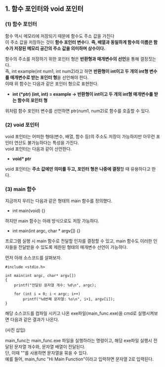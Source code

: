 <h2> <strong> 1. 함수 포인터와 void 포인터 </strong> </h2>

<h3> <strong> (1) 함수 포인터 </strong> </h3>

함수 역시 메모리에 저장되기 때문에 함수도 주소 값을 가진다 <br>
이 주소 값을 저장하는 것이 <b>함수 포인터 변수</b>다.
<b>즉, 배열과 동일하게 함수의 이름은 함수가 저장된 메모리 공간의 주소 값을 의미하며 상수이다.</b> <br>

함수의 주소를 저장하기 위한 포인터 형은 <b>반환형과 매개변수의 선언</b>을 통해 결정짓는다. <br>
즉, int example(int num1, int num2)라고 하면 <b>반환형이 int이고 두 개의 int형 변수를 매개변수로 받는 포인터 형</b>을 선언해야 한다.<br>
이때 위 함수는 다음과 같은 포인터 형으로 표현한다. <br>

* <b> int (*ptr) (int, int) = example -> 반환형이 int이고 두 개의 int형 매개변수를 받는 함수의 포인터 형 </b>

위처럼 함수 포인터 변수를 선언하면 ptr(num1, num2)로 함수를 호출할 수 있다.

<h3> <strong> (2) void 포인터 </strong> </h3>

void 포인터는 어떠한 형태(변수, 배열, 함수 등)의 주소도 저장이 가능하지만 아무런 포인터 연산도 불가능하다는 특성을 가진다.<br>
void 포인터는 다음과 같이 선언한다.

* <b>void* ptr</b>

void 포인터는 <b>주소 값에만 의미를 두고, 포인터 형은 나중에 결정</b>할 때 유용하다고 한다.

<h3> <strong> (3) main 함수 </strong> </h3>

지금까지 우리는 다음과 같은 형태의 main 함수를 정의했다.

* int main(void) {}

하지만 main 함수는 아래 방식으로도 저장 가능하다.

* int main(int argc, char * argv[]) {}

프로그램 실행 시 main 함수로 전달할 인자를 결정할 수 있고, main 함수도 이러한 인자들을 전달받을 수 있도록 제한된 형태의 매개변수 선언이 가능하다. <br>

먼저 아래 소스코드를 살펴보자.

```(c)
#include <stdio.h>

int main(int argc, char* argv[])
{
	printf("전달된 문자열 개수: %d\n", argc);

	for (int i = 0; i < argc; i++)
		printf("%d번째 문자열: %s\n", i+1, argv[i]);
}
```

해당 소스코드를 컴파일 시키고 나온 exe파일(main_func.exe)을 cmd로 실행시켜보면 다음과 같은 결과가 나온다.

(사진 삽입)

main_func는 main_func.exe 파일을 실행하라는 명령이고, 해당 exe파일 실행시 전달된 문자열 개수와, 문자열 배열이 전달된다. <br>
단, 이때 ""를 사용하면 문자열을 묶을 수 있다. <br>
예를 들어, main_func "Hi Main Function"이라고 입력하면 문자열 2로 입력된다.

